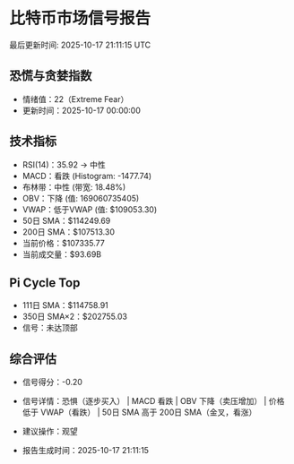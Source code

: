 # 比特币市场信号报告

最后更新时间: 2025-10-17 21:11:15 UTC

## 恐慌与贪婪指数
- 情绪值：22（Extreme Fear）
- 更新时间：2025-10-17 00:00:00

## 技术指标
- RSI(14)：35.92 → 中性
- MACD：看跌 (Histogram: -1477.74)
- 布林带：中性 (带宽: 18.48%)
- OBV：下降 (值: 169060735405)
- VWAP：低于VWAP (值: $109053.30)
- 50日 SMA：$114249.69
- 200日 SMA：$107513.30
- 当前价格：$107335.77
- 当前成交量：$93.69B

## Pi Cycle Top
- 111日 SMA：$114758.91
- 350日 SMA×2：$202755.03
- 信号：未达顶部

## 综合评估
- 信号得分：-0.20
- 信号详情：恐惧（逐步买入） | MACD 看跌 | OBV 下降（卖压增加） | 价格低于 VWAP（看跌） | 50日 SMA 高于 200日 SMA（金叉，看涨）
- 建议操作：观望

- 报告生成时间：2025-10-17 21:11:15